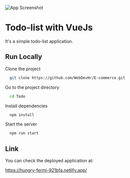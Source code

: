 ![App Screenshot](https://photos.app.goo.gl/92MwiAhBCr6DRvjx5)

# Todo-list with VueJs

It's a simple todo-list application.

## Run Locally

Clone the project

```bash
  git clone https://github.com/WebDevHr/E-commerce.git
```

Go to the project directory

```bash
  cd Todo
```

Install dependencies

```bash
  npm install
```

Start the server

```bash
  npm run start
```

## Link

You can check the deployed application at:

https://hungry-fermi-921bfa.netlify.app/
